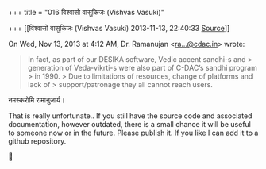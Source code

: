 +++
title = "016 विश्वासो वासुकिजः (Vishvas Vasuki)"

+++
[[विश्वासो वासुकिजः (Vishvas Vasuki)	2013-11-13, 22:40:33 [Source](https://groups.google.com/g/samskrita/c/PkaUX9y5uWQ)]]



  

On Wed, Nov 13, 2013 at 4:12 AM, Dr. Ramanujan \<[ra...@cdac.in]()\> wrote:  

> In fact, as part of our DESIKA software, Vedic accent sandhi-s and > generation of Veda-vikrti-s were also part of C-DAC’s sandhi program > in 1990. >
> Due to limitations of resources, change of platforms and lack of > support/patronage they all cannot reach users.

  
नमस्करोमि रामानुजार्य।

  

That is really unfortunate.. If you still have the source code and associated documentation, however outdated, there is a small chance it will be useful to someone now or in the future. Please publish it. If you like I can add it to a github repository.



